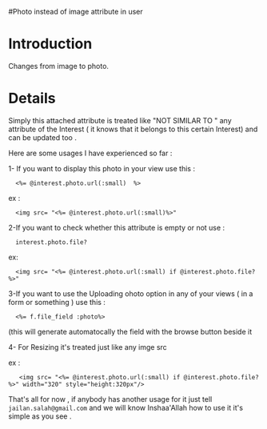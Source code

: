 #Photo instead of image attribute in user

# Introduction #

Changes from image to photo.


# Details #

Simply this attached attribute is treated  like "NOT SIMILAR TO "  any attribute of the Interest ( it knows that it belongs to this certain Interest) and can be updated too .


Here are some usages I have experienced so far   :

1- If you want to display this photo in your view use this :
```
  <%= @interest.photo.url(:small)  %>
```

ex :
```
  <img src= "<%= @interest.photo.url(:small)%>"
```



2-If you want to check whether this attribute is empty or not use :
```
  interest.photo.file? 
```

ex:
```
  <img src= "<%= @interest.photo.url(:small) if @interest.photo.file? %>"
```



3-If you want to use the Uploading ohoto option in any of your views ( in a form or something ) use this :
```
  <%= f.file_field :photo%>
```
(this will generate automatocally the field with the browse button beside it


4- For Resizing it's treated just like any imge src

ex :
```
   <img src= "<%= @interest.photo.url(:small) if @interest.photo.file? %>" width="320" style="height:320px"/>
```



That's all for now , if anybody has another usage for it just tell `  jailan.salah@gmail.com ` and we will know Inshaa'Allah how to use it it's simple as you see .